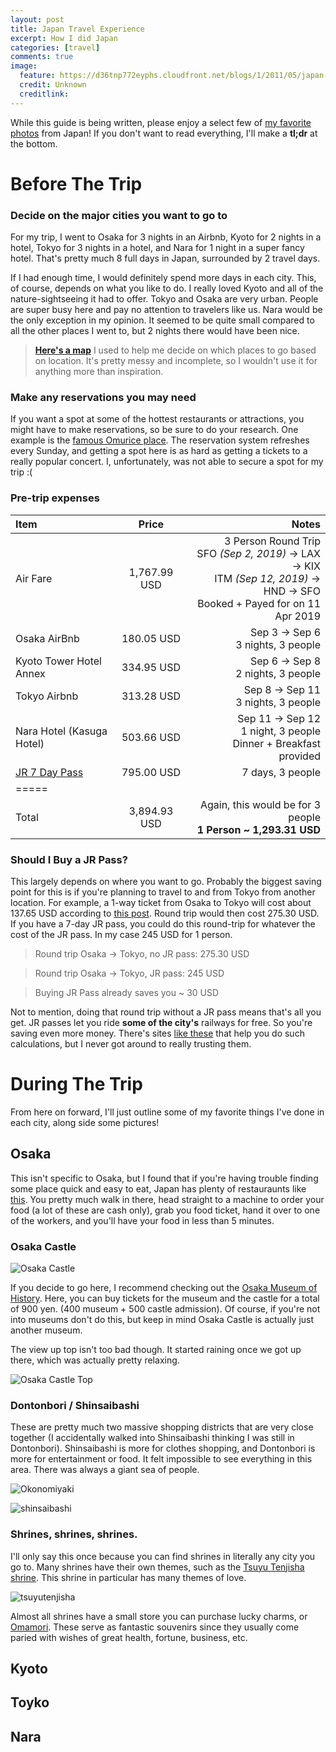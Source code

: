 ```yaml
---
layout: post
title: Japan Travel Experience
excerpt: How I did Japan
categories: [travel]
comments: true
image:
  feature: https://d36tnp772eyphs.cloudfront.net/blogs/1/2011/05/japan-1200x729.jpg
  credit: Unknown
  creditlink: 
---
```


While this guide is being written, please enjoy a select few of [my favorite photos](https://twitter.com/BubblyBryan/status/1172358980577853440) from Japan!
If you don't want to read everything, I'll make a **tl;dr** at the bottom.

# Before The Trip

### Decide on the major cities you want to go to

For my trip, I went to Osaka for 3 nights in an Airbnb, Kyoto for 2 nights 
in a hotel, Tokyo for 3 nights in a hotel, and Nara for 1 night in a super fancy hotel. That's pretty much 8 full days in Japan, surrounded by 2
travel days.

If I had enough time, I would definitely spend more days in each city. This, of course, depends on what you like to do.
I really loved Kyoto and all of the nature-sightseeing it had to offer. Tokyo and Osaka are very urban. People are super
busy here and pay no attention to travelers like us. Nara would be the only exception in my opinion. It seemed to be quite small
compared to all the other places I went to, but 2 nights there would have been nice. 

> **[Here's a map](https://drive.google.com/open?id=1qYCU4fRZ74ZdszENeX4Vh2xmz0mlJC8i)** I used to help me decide on 
which places to go based on location. It's pretty messy and incomplete, so I wouldn't use it for anything more than 
inspiration. 

### Make any reservations you may need

If you want a spot at some of the hottest restaurants or attractions, you might have to make reservations, so be sure to 
do your research. One example is the [famous Omurice place](http://dongree.xsrv.jp/kichikichi/reserve/notes-on-reservation/).
The reservation system refreshes every Sunday, and getting a spot here is as hard as getting a tickets to a really popular
concert. I, unfortunately, was not able to secure a spot for my trip :(

### Pre-trip expenses

| Item | Price | Notes |
|:--------|:-------:|--------:|
| Air Fare | 1,767.99 USD | 3 Person Round Trip<br> SFO *(Sep 2, 2019)* &#8594; LAX &#8594; KIX <br> ITM *(Sep 12, 2019)* &#8594; HND &#8594; SFO<br> Booked + Payed for on 11 Apr 2019|
| Osaka AirBnb | 180.05 USD | Sep 3 &#8594; Sep 6 <br> 3 nights, 3 people |
| Kyoto Tower Hotel Annex | 334.95 USD | Sep 6 &#8594; Sep 8 <br> 2 nights, 3 people |
| Tokyo Airbnb | 313.28 USD | Sep 8 &#8594; Sep 11 <br> 3 nights, 3 people |
| Nara Hotel (Kasuga Hotel) | 503.66 USD | Sep 11 &#8594; Sep 12 <br> 1 night, 3 people <br> Dinner + Breakfast provided |
| [JR 7 Day Pass](https://www.iace-usa.com/index.php/en/jrpass/ticketssale) | 795.00 USD | 7 days, 3 people |
|=====
|Total |3,894.93 USD | Again, this would be for 3 people<br> **1 Person ~ 1,293.31 USD** |

### Should I Buy a JR Pass?

This largely depends on where you want to go. Probably the biggest saving point for this is if you're planning to travel
to and from Tokyo from another location. For example, a 1-way ticket from Osaka to Tokyo will cost about 137.65 USD 
according to [this post](https://tokyocheapo.com/travel/transport/tokyo-to-osaka-fast-cheap/). Round trip would then 
cost 275.30 USD. If you have a 7-day JR pass, you could do this round-trip for whatever the cost of the JR pass. In my
case 245 USD for 1 person. 

> Round trip Osaka &#8594; Tokyo, no JR pass: 275.30 USD

> Round trip Osaka &#8594; Tokyo, JR pass: 245 USD

> Buying JR Pass already saves you ~ 30 USD

Not to mention, doing that round trip without a JR pass means that's all you get. JR passes let you ride 
**some of the city's** railways for free. So you're saving even more money. 
There's sites [like these](https://www.japan-guide.com/railpass/) that help you do such calculations, but
I never got around to really trusting them. 

# During The Trip

From here on forward, I'll just outline some of my favorite things I've done in each city, along side some pictures!

## Osaka

This isn't specific to Osaka, but I found that if you're having trouble finding some place quick and easy to eat, Japan 
has plenty of restauraunts like [this](https://www.google.com/maps/place/Nakau+Senba-Chuoodori/@34.6815529,135.4986908,18z/data=!4m20!1m14!4m13!1m4!2m2!1d135.4956226!2d34.6790992!4e1!1m6!1m2!1s0x6000e71be43f18af:0x18ce9c02ab0465f7!2sSt.Marc+Cafe+Minamikyuhoji,+3-ch%C5%8Dme-6-13+Minamiky%C5%ABh%C5%8Djimachi,+Ch%C5%AB%C5%8D-ku,+Osaka,+541-0058!2m2!1d135.5013716!2d34.6789416!3e3!3m4!1s0x6000e71d0e21a81f:0xa285094ace3a6062!8m2!3d34.6815528!4d135.4986911).
You pretty much walk in there, head straight to a machine to order your food (a lot of these are cash only), grab you food ticket, 
hand it over to one of the workers, and you'll have your food in less than 5 minutes.

### Osaka Castle


![Osaka Castle](../../img/osaka-castle.jpg)

If you decide to go here, I recommend checking out the [Osaka Museum of History](https://www.google.com/maps/place/Osaka+Museum+of+History/@34.6831966,135.519673,17z/data=!4m8!1m2!2m1!1sosaka+castle+museum!3m4!1s0x0:0xe984837dc97fe2ca!8m2!3d34.6826099!4d135.5208032).
Here, you can buy tickets for the museum and the castle for a total of 900 yen. (400 museum + 500 castle admission). Of course,
if you're not into museums don't do this, but keep in mind Osaka Castle is actually just another museum. 

The view up top isn't too bad though. It started raining once we got up there, which was actually pretty relaxing.

![Osaka Castle Top](../../img/osaka-castle-top.JPG)

### Dontonbori / Shinsaibashi
These are pretty much two massive shopping districts that are very close together (I accidentally walked into Shinsaibashi
thinking I was still in Dontonbori). Shinsaibashi is more for clothes shopping, and Dontonbori is more for entertainment
or food. It felt impossible to see everything in this area. There was always a giant sea of people. 

![Okonomiyaki](../../img/okonomiyaki.jpg)

![shinsaibashi](../../img/shinsaibashi.jpg)

### Shrines, shrines, shrines.
I'll only say this once because you can find shrines in literally any city you go to. Many shrines have their own themes,
such as the [Tsuyu Tenjisha shrine](https://www.osakastation.com/tsuyu-no-tenjinja-shrine-ohatsu-tenjin/). This shrine 
in particular has many themes of love. 

![tsuyutenjisha](../../img/tsuyutenjisha.jpg)

Almost all shrines have a small store you can purchase lucky charms, or [Omamori](https://savvytokyo.com/japanese-lucky-charms-a-guide-to-omamori-for-the-new-year/).
These serve as fantastic souvenirs since they usually come paried with wishes of great health, fortune, business, etc. 


## Kyoto
## Toyko
## Nara